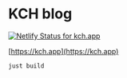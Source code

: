 # KCH blog

[![Netlify Status for kch.app
    ](https://api.netlify.com/api/v1/badges/caeceafb-f85e-46f2-a094-2cbe9601fcf3/deploy-status)
](https://app.netlify.com/sites/kch-blog/deploys)

[https://kch.app](https://kch.app)

```sh
just build
```
